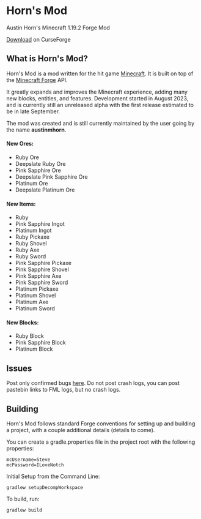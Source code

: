 # Horn's Mod 

Austin Horn's Minecraft 1.19.2 Forge Mod

[Download](https://legacy.curseforge.com/minecraft/mc-mods/horns-mod) on CurseForge

## What is Horn's Mod?

Horn's Mod is a mod written for the hit game [Minecraft](https://minecraft.net/). It is built on top of the [Minecraft Forge](https://github.com/MinecraftForge) API.

It greatly expands and improves the Minecraft experience, adding many new blocks, entities, and features. Development started in August 2023, and is currently still an unreleased alpha with the first release estimated to be in late September.

The mod was created and is still currently maintained by the user going by the name **austinmhorn**.

#### New Ores:
- Ruby Ore
- Deepslate Ruby Ore
- Pink Sapphire Ore
- Deepslate Pink Sapphire Ore
- Platinum Ore
- Deepslate Platinum Ore

#### New Items:
- Ruby
- Pink Sapphire Ingot
- Platinum Ingot
- Ruby Pickaxe
- Ruby Shovel
- Ruby Axe
- Ruby Sword
- Pink Sapphire Pickaxe
- Pink Sapphire Shovel
- Pink Sapphire Axe
- Pink Sapphire Sword
- Platinum Pickaxe
- Platinum Shovel
- Platinum Axe
- Platinum Sword

#### New Blocks:
- Ruby Block
- Pink Sapphire Block
- Platinum Block

## Issues

Post only confirmed bugs [here](https://github.com/austinmhorn/hornsmod/issues). Do not post crash logs, you can post pastebin links to FML logs, but no crash logs.

## Building

Horn's Mod follows standard Forge conventions for setting up and building a project, with a couple additional details (details to come).

You can create a gradle.properties file in the project root with the following properties:
```
mcUsername=Steve
mcPassword=ILoveNotch
```

Initial Setup from the Command Line:
```
gradlew setupDecompWorkspace
```

To build, run:
```
gradlew build
```
